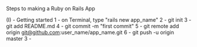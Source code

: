Steps to making a Ruby on Rails App

(I) - Getting started
      1 - on Terminal, type "rails new app_name"
      2 - git init
      3 - git add README.md
      4 - git commit -m "first commit"
      5 - git remote add origin git@github.com:user_name/app_name.git
      6 - git push -u origin master
3 - 
